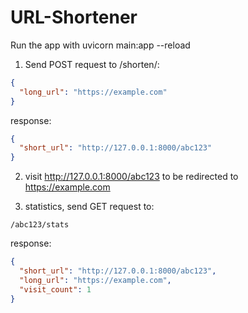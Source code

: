 # URL-Shortener

Run the app with
uvicorn main:app --reload


1. Send POST request to /shorten/:
```json
{
  "long_url": "https://example.com"
}
```
response:
```json
{
  "short_url": "http://127.0.0.1:8000/abc123"
}

```
2. visit http://127.0.0.1:8000/abc123 to be redirected to https://example.com

3. statistics, send GET request to:
```
/abc123/stats
```

response:
```json
{
  "short_url": "http://127.0.0.1:8000/abc123",
  "long_url": "https://example.com",
  "visit_count": 1
}
```
